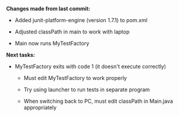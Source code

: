 **Changes made from last commit:**

- Added junit-platform-engine (version 1.7.1) to pom.xml

- Adjusted classPath in main to work with laptop

- Main now runs MyTestFactory

**Next tasks:**

- MyTestFactory exits with code 1 (it doesn't execute correctly)

  - Must edit MyTestFactory to work properly
 
  - Try using launcher to run tests in separate program
 
  - When switching back to PC, must edit classPath in Main.java appropriately
